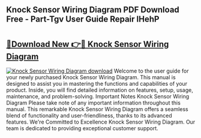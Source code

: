 ## Knock Sensor Wiring Diagram PDF Download Free - Part-Tgv User Guide Repair lHehP

# <h2><a href="http://dfj4jqv.blite.top/?on=Knock+Sensor+Wiring+Diagram">🔗Download New 👉🔴 Knock Sensor Wiring Diagram</a></h2>

[![Knock Sensor Wiring Diagram download](https://i.imgur.com/lujVjoI.png)](http://dfj4jqv.blite.top/?on=Knock+Sensor+Wiring+Diagram)
Welcome to the user guide for your newly purchased Knock Sensor Wiring Diagram. This manual is designed to assist you in mastering the functions and capabilities of your product. Inside, you will find detailed information on features, setup, usage, maintenance, and problem-solving. Important Notes Knock Sensor Wiring Diagram Please take note of any important information throughout this manual. This remarkable Knock Sensor Wiring Diagram offers a seamless blend of functionality and user-friendliness, thanks to its advanced features. We're Committed to Excellence Knock Sensor Wiring Diagram. Our team is dedicated to providing exceptional customer support.
